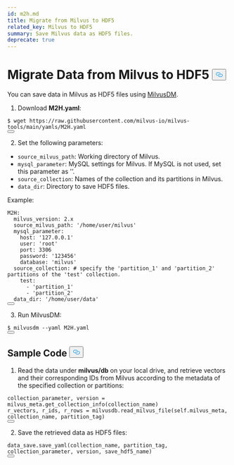```yaml
---
id: m2h.md
title: Migrate from Milvus to HDF5
related_key: Milvus to HDF5
summary: Save Milvus data as HDF5 files.
deprecate: true
---
```


<h1 id="Migrate-Data-from-Milvus-to-HDF5" class="common-anchor-header">Migrate Data from Milvus to HDF5
    <button data-href="#Migrate-Data-from-Milvus-to-HDF5" class="anchor-icon">
      <svg
        aria-hidden="true"
        focusable="false"
        height="20"
        version="1.1"
        viewBox="0 0 16 16"
        width="16"
      >
        <path
          fill="#0092E4"
          fill-rule="evenodd"
          d="M4 9h1v1H4c-1.5 0-3-1.69-3-3.5S2.55 3 4 3h4c1.45 0 3 1.69 3 3.5 0 1.41-.91 2.72-2 3.25V8.59c.58-.45 1-1.27 1-2.09C10 5.22 8.98 4 8 4H4c-.98 0-2 1.22-2 2.5S3 9 4 9zm9-3h-1v1h1c1 0 2 1.22 2 2.5S13.98 12 13 12H9c-.98 0-2-1.22-2-2.5 0-.83.42-1.64 1-2.09V6.25c-1.09.53-2 1.84-2 3.25C6 11.31 7.55 13 9 13h4c1.45 0 3-1.69 3-3.5S14.5 6 13 6z"
        ></path>
      </svg>
    </button></h1><p>You can save data in Milvus as HDF5 files using <a href="/docs/migrate_overview.md">MilvusDM</a>.</p>
<ol>
<li>Download <strong>M2H.yaml</strong>:</li>
</ol>
<pre><code>$ wget <span class="hljs-attr">https</span>:<span class="hljs-comment">//raw.githubusercontent.com/milvus-io/milvus-tools/main/yamls/M2H.yaml</span>
<button class="copy-code-btn"></button></code></pre>
<ol start="2">
<li>Set the following parameters:</li>
</ol>
<ul>
<li><code>source_milvus_path</code>: Working directory of Milvus.</li>
<li><code>mysql_parameter</code>: MySQL settings for Milvus. If MySQL is not used, set this parameter as '’.</li>
<li><code>source_collection</code>: Names of the collection and its partitions in Milvus.</li>
<li><code>data_dir</code>: Directory to save HDF5 files.</li>
</ul>
<p>Example:</p>
<pre><code>M2H:
  milvus_version: <span class="hljs-number">2.</span>x
  source_milvus_path: <span class="hljs-string">&#x27;/home/user/milvus&#x27;</span>
  mysql_parameter:
    host: <span class="hljs-string">&#x27;127.0.0.1&#x27;</span>
    user: <span class="hljs-string">&#x27;root&#x27;</span>
    port: <span class="hljs-number">3306</span>
    password: <span class="hljs-string">&#x27;123456&#x27;</span>
    database: <span class="hljs-string">&#x27;milvus&#x27;</span>
  source_collection: # specify the <span class="hljs-string">&#x27;partition_1&#x27;</span> and <span class="hljs-string">&#x27;partition_2&#x27;</span> partitions of the <span class="hljs-string">&#x27;test&#x27;</span> collection.
    test:
      - <span class="hljs-string">&#x27;partition_1&#x27;</span>
      - <span class="hljs-string">&#x27;partition_2&#x27;</span>
  data_dir: <span class="hljs-string">&#x27;/home/user/data&#x27;</span>
<button class="copy-code-btn"></button></code></pre>
<ol start="3">
<li>Run MilvusDM:</li>
</ol>
<pre><code>$ milvusdm --yaml M2H.yaml
<button class="copy-code-btn"></button></code></pre>
<h2 id="Sample-Code" class="common-anchor-header">Sample Code
    <button data-href="#Sample-Code" class="anchor-icon">
      <svg
        aria-hidden="true"
        focusable="false"
        height="20"
        version="1.1"
        viewBox="0 0 16 16"
        width="16"
      >
        <path
          fill="#0092E4"
          fill-rule="evenodd"
          d="M4 9h1v1H4c-1.5 0-3-1.69-3-3.5S2.55 3 4 3h4c1.45 0 3 1.69 3 3.5 0 1.41-.91 2.72-2 3.25V8.59c.58-.45 1-1.27 1-2.09C10 5.22 8.98 4 8 4H4c-.98 0-2 1.22-2 2.5S3 9 4 9zm9-3h-1v1h1c1 0 2 1.22 2 2.5S13.98 12 13 12H9c-.98 0-2-1.22-2-2.5 0-.83.42-1.64 1-2.09V6.25c-1.09.53-2 1.84-2 3.25C6 11.31 7.55 13 9 13h4c1.45 0 3-1.69 3-3.5S14.5 6 13 6z"
        ></path>
      </svg>
    </button></h2><ol>
<li>Read the data under <strong>milvus/db</strong> on your local drive, and retrieve vectors and their corresponding IDs from Milvus according to the metadata of the specified collection or partitions:</li>
</ol>
<pre><code>collection_parameter, version = milvus_meta.get_collection_info(collection_name)
r_vectors, r_ids, r_rows = milvusdb.read_milvus_file(<span class="hljs-variable language_">self</span>.milvus_meta, collection_name, partition_tag)
<button class="copy-code-btn"></button></code></pre>
<ol start="2">
<li>Save the retrieved data as HDF5 files:</li>
</ol>
<pre><code>data_save.save_yaml(collection_name, partition_tag, collection_parameter, version, save_hdf5_name)
<button class="copy-code-btn"></button></code></pre>
